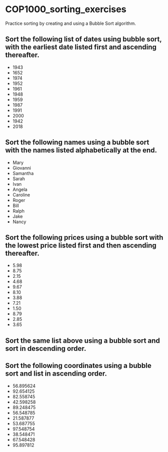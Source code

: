 # COP1000_sorting_exercises
Practice sorting by creating and using a Bubble Sort algorithm.

## Sort the following list of dates using bubble sort, with the earliest date listed first and ascending thereafter. 
* 1943 
* 1652 
* 1974 
* 1952 
* 1961 
* 1948 
* 1959 
* 1987 
* 1991 
* 2000 
* 1942 
* 2018 

## Sort the following names using a bubble sort with the names listed alphabetically at the end. 
* Mary 
* Giovanni 
* Samantha 
* Sarah 
* Ivan 
* Angela 
* Caroline 
* Roger 
* Bill 
* Ralph 
* Jake 
* Nancy 

## Sort the following prices using a bubble sort with the lowest price listed first and then ascending thereafter. 
* 5.98 
* 8.75 
* 2.15 
* 4.68 
* 9.67 
* 8.10 
* 3.88 
* 7.21 
* 1.50 
* 8.79 
* 2.85 
* 3.65 
 
## Sort the same list above using a bubble sort and sort in descending order. 


## Sort the following coordinates using a bubble sort and list in ascending order. 
* 56.895624 
* 92.654125 
* 82.558745 
* 42.598258 
* 89.248475 
* 56.548785 
* 21.587877 
* 53.687755 
* 97.548754 
* 38.548471 
* 67.548428 
* 95.897812
